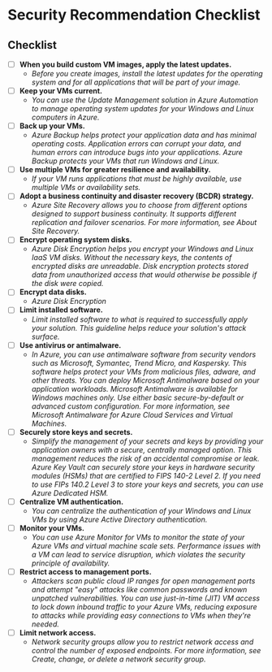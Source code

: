# Security Recommendation Checklist

## Checklist

- [ ] **When you build custom VM images, apply the latest updates.**
  - *Before you create images, install the latest updates for the operating system and for all applications that will be part of your image.*
- [ ] **Keep your VMs current.**
  - *You can use the  Update Management solution in Azure Automation to manage operating system updates for your Windows and Linux computers in Azure.*
- [ ] **Back up your VMs.**
  - *Azure Backup helps protect your application data and has minimal operating costs. Application errors can corrupt your data, and human errors can introduce bugs into your applications. Azure Backup protects your VMs that run Windows and Linux.*
- [ ] **Use multiple VMs for greater resilience and availability.**
  - *If your VM runs applications that must be highly available, use multiple VMs or availability sets.*
- [ ] **Adopt a business continuity and disaster recovery (BCDR) strategy.**
  - *Azure Site Recovery allows you to choose from different options designed to support business continuity. It supports different replication and failover scenarios. For more information, see About Site Recovery.*
- [ ] **Encrypt operating system disks.**
  - *Azure Disk Encryption helps you encrypt your Windows and Linux IaaS VM disks. Without the necessary keys, the contents of encrypted disks are unreadable. Disk encryption protects stored data from unauthorized access that would otherwise be possible if the disk were copied.*
- [ ] **Encrypt data disks.**
  - *Azure Disk Encryption*
- [ ] **Limit installed software.**
  - *Limit installed software to what is required to successfully apply your solution. This guideline helps reduce your solution's attack surface.*
- [ ] **Use antivirus or antimalware.**
  - *In Azure, you can use antimalware software from security vendors such as Microsoft, Symantec, Trend Micro, and Kaspersky. This software helps protect your VMs from malicious files, adware, and other threats. You can deploy Microsoft Antimalware based on your application workloads. Microsoft Antimalware is available for Windows machines only. Use either basic secure-by-default or advanced custom configuration. For more information, see  Microsoft Antimalware for Azure Cloud Services and Virtual Machines.*
- [ ] **Securely store keys and secrets.**
  - *Simplify the management of your secrets and keys by providing your application owners with a secure, centrally managed option. This management reduces the risk of an accidental compromise or leak. Azure Key Vault can securely store your keys in hardware security modules (HSMs) that are certified to FIPS 140-2 Level 2. If you need to use FIPs 140.2 Level 3 to store your keys and secrets, you can use Azure Dedicated HSM.*
- [ ] **Centralize VM authentication.**
  - *You can centralize the authentication of your Windows and Linux VMs by using  Azure Active Directory authentication.*
- [ ] **Monitor your VMs.**
  - *You can use Azure Monitor for VMs to monitor the state of your Azure VMs and virtual machine scale sets. Performance issues with a VM can lead to service disruption, which violates the security principle of availability.*
- [ ] **Restrict access to management ports.**
  - *Attackers scan public cloud IP ranges for open management ports and attempt "easy" attacks like common passwords and known unpatched vulnerabilities. You can use  just-in-time (JIT) VM access to lock down inbound traffic to your Azure VMs, reducing exposure to attacks while providing easy connections to VMs when they're needed.*
- [ ] **Limit network access.**
  - *Network security groups allow you to restrict network access and control the number of exposed endpoints. For more information, see Create, change, or delete a network security group.*
